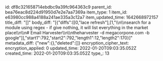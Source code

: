 id: df8c321658714ebdbc9a39fc964363c9
parent_id: bea76eac8d224d91950d7e2e7aa7369a
item_type: 1
item_id: e63980cc988a4188a241ae335a3c12a7
item_updated_time: 1642668972157
title_diff: "[]"
body_diff: "[{\"diffs\":[[0,\"lace refresh\"],[1,\"\\\n\\\nsearch for a module using regex - if give nothing, it will list everything in the market place\\\n\\\n# Email Harvester\\\n\\\ntheharvester -d megacorpone.com -b google\"]],\"start1\":792,\"start2\":792,\"length1\":12,\"length2\":170}]"
metadata_diff: {"new":{},"deleted":[]}
encryption_cipher_text: 
encryption_applied: 0
updated_time: 2022-01-20T09:03:35.052Z
created_time: 2022-01-20T09:03:35.052Z
type_: 13
